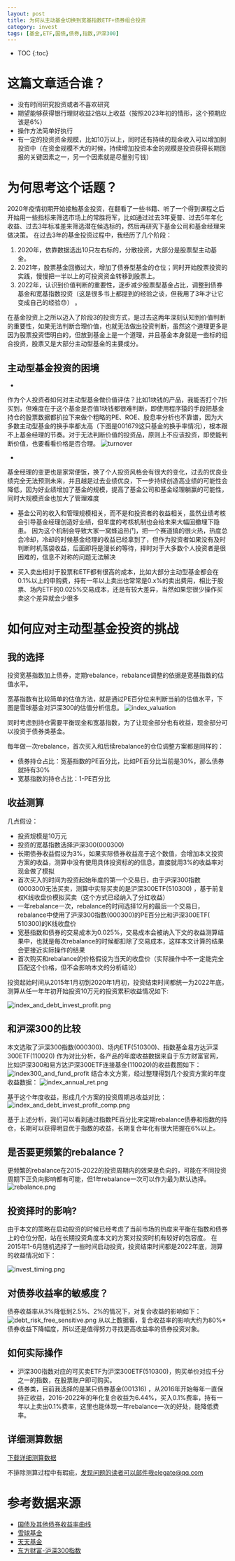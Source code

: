 ```yaml
---
layout: post
title: 为何从主动基金切换到宽基指数ETF+债券组合投资
category: invest
tags: [基金,ETF,国债,债券,指数,沪深300]
---
```

* TOC 
{:toc}

# 这篇文章适合谁？

* 没有时间研究投资或者不喜欢研究
* 期望能够获得银行理财收益2倍以上收益（按照2023年初的情形，这个预期应该是6%）
* 操作方法简单好执行
* 有一定的投资资金规模，比如10万以上，同时还有持续的现金收入可以增加到投资中（在资金规模不大的时候，持续增加投资本金的规模是投资获得长期回报的关键因素之一，另一个因素就是尽量别亏钱）

# 为何思考这个话题？

2020年疫情初期开始接触基金投资，在翻看了一些书籍、听了一个得到课程之后开始用一些指标来筛选市场上的常胜将军，比如通过过去3年夏普、过去5年年化收益、过去3年标准差来筛选潜在候选标的，然后再研究下基金公司和基金经理来做决策。
在过去3年的基金投资过程中，我经历了几个阶段：

1. 2020年，依靠数据选出10只左右标的，分散投资，大部分是股票型主动基金。
2. 2021年，股票基金回撤过大，增加了债券型基金的仓位；同时开始股票投资的实践，慢慢把一半以上的可投资资金转移到股票上。
3. 2022年，认识到价值判断的重要性，逐步减少股票型基金占比，调整到债券基金和宽基指数投资（这是很多书上都提到的经验之谈，但我用了3年才让它变成自己的经验😓）
   。

在基金投资上之所以迈入了阶段3的投资方式，是过去这两年深刻认知到价值判断的重要性，如果无法判断合理价值，也就无法做出投资判断，虽然这个道理更多是因为股票投资悟明白的，但放到基金上是一个道理，并且基金本身就是一些标的组合投资，股票又是大部分主动型基金的主要成分。

## 主动型基金投资的困境

*
作为个人投资者如何对主动型基金做价值评估？比如1块钱的产品，我能否打个7折买到，但难度在于这个基金是否值1块钱都很难判断，即使用程序猿的手段把基金持仓的股票数据都扒拉下来做个粗略的PE、ROE、股息率分析也不靠谱，因为大多数主动型基金的换手率都太高（下图是001679这只基金的换手率情况），根本跟不上基金经理的节奏。对于无法判断价值的投资品，原则上不应该投资，即使能判断价值，也要看看价格是否合理。
![turnover](../assets/images/fund_turnover.png)

*
基金经理的变更也是家常便饭，换了个人投资风格会有很大的变化，过去的优良业绩完全无法预测未来，并且越是过去业绩优良，下一步持续创造高业绩的可能性会降低，因为好业绩增加了基金的规模，提高了基金公司和基金经理躺赢的可能性，同时大规模资金也加大了管理难度

* 基金公司的收入和管理规模相关，而不是和投资者的收益相关，虽然业绩考核会引导基金经理创造好业绩，但年度的考核机制也会给未来大幅回撤埋下隐患。
  因为这个机制会导致大家一窝蜂追热门，把一个赛道搞的很火热，热度总会冷却，冷却的时候基金经理的收益已经拿到了，但作为投资者如果没有及时判断时机落袋收益，后面即将是漫长的等待，择时对于大多数个人投资者是很困难的，信息不对称的问题无法解决

* 买入卖出相对于股票和ETF都有很高的成本，比如大部分主动型基金都会在0.1%以上的申购费，持有一年以上卖出也常常是0.x%的卖出费用，相比于股票、场内ETF的0.025%交易成本，还是有较大差异，当然如果您很少操作买卖这个差异就会少很多

# 如何应对主动型基金投资的挑战

## 我的选择

投资宽基指数加上债券，定期rebalance，rebalance调整的依据是宽基指数的估值水平。

宽基指数有比较简单的估值方法，就是通过PE百分位来判断当前的估值水平，下图是雪球基金对沪深300的估值分析信息。
![index_valuation](../assets/images/index_valuation.png)

同时考虑到持仓需要平衡现金和宽基指数，为了让现金部分也有收益，现金部分可以投资于债券类基金。

每年做一次rebalance，首次买入和后续rebalance的仓位调整方案都是同样的：

* 债券持仓占比：宽基指数的PE百分比，比如PE百分比当前是30%，那么债券就持有30%
* 宽基指数的持仓占比：1-PE百分比

## 收益测算

几点假设：

* 投资规模是10万元
* 投资的宽基指数选择沪深300(000300)
* 长期债券收益假设为3%，如果实际债券收益高于这个数值，会增加本文投资方案的收益，测算中没有使用具体投资标的的信息，直接就用3%的收益率对现金做了模拟
* 首次买入的时间为投资起始年度的第一个交易日，由于沪深300指数(000300)无法买卖，测算中实际买卖的是沪深300ETF(510300)
  ，基于前复权K线收盘价模拟买卖（这个方式已经纳入了分红收益）
* 一年rebalance一次，rebalance的时间选择12月的最后一个交易日，rebalance中使用了沪深300指数(000300)的PE百分比和沪深300ETF(
  510300)的K线收盘价
* 宽基指数和债券的交易成本为0.025%，交易成本会被纳入下文的收益测算结果中，也就是每次rebalance的时候都扣除了交易成本，这样本文计算的结果会更接近实际操作的结果
* 首次购买和rebalance的价格假设为当天的收盘价（实际操作中不一定能完全匹配这个价格，但不会影响本文的分析结论）

投资起始时间从2015年1月初到2020年1月初，投资结束时间都统一为2022年底，测算从任一年年初开始投资10万元的投资累积收益情况如下:

![index_and_debt_invest_profit.png](../assets/images/index_and_debt_invest_profit.png)

## 和沪深300的比较

本文选取了沪深300指数(000300)、场内ETF(510300)、指数基金易方达沪深300ETF(110020)
作为对比分析，各产品的年度收益数据来自于东方财富官网，比如沪深300和易方达沪深300ETF连接基金(110020)的收益截图如下：
![index300_and_fund_profit](../assets/images/index300_and_fund_profit.png)
结合本文方案，经过整理得到几个投资方案的年度收益数据：
![index_annual_ret.png](../assets/images/index_annual_ret.png)

基于这个年度收益，形成几个方案的投资周期总收益对比：
![index_and_debt_invest_profit_comp.png](../assets/images/index_and_debt_invest_profit_comp.png)

基于上述分析，我们可以看到通过指数PE百分比来定期rebalance债券和指数的持仓，长期可以获得明显优于指数的收益，长期复合年化有很大把握在6%以上。

## 是否要更频繁的rebalance？

更频繁的rebalance在2015-2022的投资周期内的效果是负向的，可能在不同投资周期下正负向影响都有可能，但1年rebalance一次可以作为最为默认选择。
![rebalance.png](../assets/images/rebalance.png)

## 投资择时的影响?

由于本文的策略在启动投资的时候已经考虑了当前市场的热度来平衡在指数和债券上的仓位分配，站在长期投资角度本文的方案对投资时机有较好的包容度。
在2015年1-6月随机选择了一些时间启动投资，投资结束时间都是2022年底，测算的收益情况如下：

![invest_timing.png](../assets/images/invest_timing.png)

## 对债券收益率的敏感度？

债券收益率从3%降低到2.5%、2%的情况下，对复合收益的影响如下：
![debt_risk_free_sensitive.png](../assets/images/debt_risk_free_sensitive.png)
从以上数据看，复合收益率的影响大约为80%*债券收益下降幅度，所以还是值得努力寻找更高收益率的债券投资对象。

## 如何实际操作

* 沪深300指数对应的可买卖ETF为沪深300ETF(510300)，购买单价对应千分之一的指数，在股票账户即可购买。
* 债券类，目前我选择的是某只债券基金(001316)
  ，从2016年开始每年一直保持正收益，2016-2022年的年化复合收益为6.44%，买入0.1%费率，持有一年以上卖出0.1%费率，这里也能体现一年rebalance一次的好处，能降低费率。

## 详细测算数据

[下载详细测算数据](../assets/documents/index-debt-12m-Jan-01.xlsx)

不排除测算过程中有瑕疵，发现问题的读者可以邮件我elegate@qq.com

# 参考数据来源

* [国债及其他债券收益率曲线](https://www.cbirc.gov.cn/cn/view/pages/index/guozhai.html)
* [雪球基金](https://danjuanfunds.com/)
* [天天基金](https://fund.eastmoney.com/)
* [东方财富-沪深300指数](http://quote.eastmoney.com/zs000300.html)

